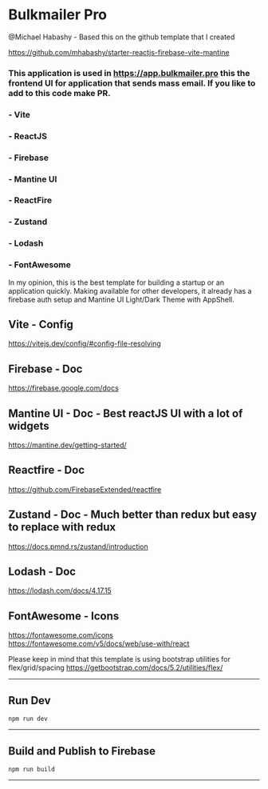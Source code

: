 # Bulkmailer Pro
@Michael Habashy - Based this on the github template that I created 

https://github.com/mhabashy/starter-reactjs-firebase-vite-mantine

### This application is used in https://app.bulkmailer.pro this the frontend UI for application that sends mass email. If you like to add to this code make PR.

### - Vite
### - ReactJS
### - Firebase
### - Mantine UI
### - ReactFire
### - Zustand
### - Lodash
### - FontAwesome

In my opinion, this is the best template for building a startup or an application quickly. Making available for other developers, it already has a firebase auth setup and Mantine UI Light/Dark Theme with AppShell. 

## Vite - Config
https://vitejs.dev/config/#config-file-resolving

## Firebase - Doc
https://firebase.google.com/docs

## Mantine UI - Doc - Best reactJS UI with a lot of widgets
https://mantine.dev/getting-started/

## Reactfire - Doc
https://github.com/FirebaseExtended/reactfire

## Zustand - Doc - Much better than redux but easy to replace with redux
https://docs.pmnd.rs/zustand/introduction

## Lodash - Doc
https://lodash.com/docs/4.17.15

## FontAwesome - Icons
https://fontawesome.com/icons
https://fontawesome.com/v5/docs/web/use-with/react

Please keep in mind that this template is using bootstrap utilities for flex/grid/spacing
https://getbootstrap.com/docs/5.2/utilities/flex/


---

## Run Dev
```
npm run dev
```

---
## Build and Publish to Firebase
```
npm run build
```
---
